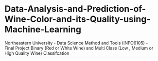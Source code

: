 # Data-Analysis-and-Prediction-of-Wine-Color-and-its-Quality-using-Machine-Learning
Northeastern University - Data Science Method and Tools (INFO6105) - Final Project 
Binary (Red or White Wine) and Multi Class (Low , Medium or High Quality Wine) Classifcation
